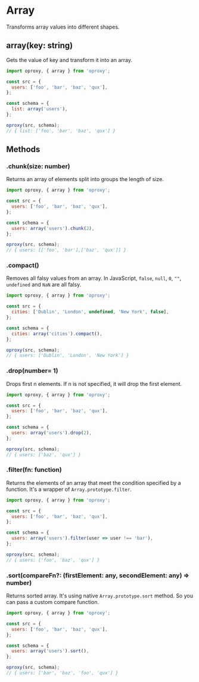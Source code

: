 # Array

Transforms array values into different shapes.

## array(key: string)

Gets the value of key and transform it into an array.

```js
import oproxy, { array } from 'oproxy';

const src = {
  users: ['foo', 'bar', 'baz', 'qux'],
};

const schema = {
  list: array('users'),
};

oproxy(src, schema);
// { list: ['foo', 'bar', 'baz', 'qux'] }
```

## Methods

### .chunk(size: number)

Returns an array of elements split into groups the length of size.

```js
import oproxy, { array } from 'oproxy';

const src = {
  users: ['foo', 'bar', 'baz', 'qux'],
};

const schema = {
  users: array('users').chunk(2),
};

oproxy(src, schema);
// { users: [['foo', 'bar'],['baz', 'qux']] }
```

### .compact()

Removes all falsy values from an array. In JavaScript, `false`, `null`, `0`, `""`, `undefined` and `NaN` are all falsy.

```js
import oproxy, { array } from 'oproxy';

const src = {
  cities: ['Dublin', 'London', undefined, 'New York', false],
};

const schema = {
  cities: array('cities').compact(),
};

oproxy(src, schema);
// { users: ['Dublin', 'London', 'New York'] }
```

### .drop(number= 1)

Drops first n elements. If n is not specified, it will drop the first element.

```js
import oproxy, { array } from 'oproxy';

const src = {
  users: ['foo', 'bar', 'baz', 'qux'],
};

const schema = {
  users: array('users').drop(2),
};

oproxy(src, schema);
// { users: ['baz', 'qux'] }
```

### .filter(fn: function)

Returns the elements of an array that meet the condition specified by a function. It's a wrapper of `Array.prototype.filter`.

```js
import oproxy, { array } from 'oproxy';

const src = {
  users: ['foo', 'bar', 'baz', 'qux'],
};

const schema = {
  users: array('users').filter(user => user !== 'bar'),
};

oproxy(src, schema);
// { users: ['foo', 'baz', 'qux'] }
```

### .sort(compareFn?: (firstElement: any, secondElement: any) => number)

Returns sorted array. It's using native `Array.prototype.sort` method. So you can pass a custom compare function.

```js
import oproxy, { array } from 'oproxy';

const src = {
  users: ['foo', 'bar', 'baz', 'qux'],
};

const schema = {
  users: array('users').sort(),
};

oproxy(src, schema);
// { users: ['bar', 'baz', 'foo', 'qux'] }
```
